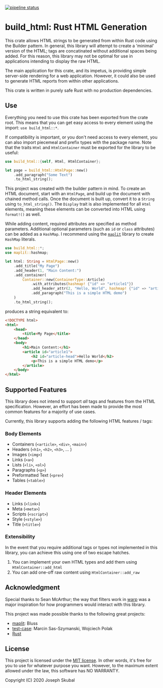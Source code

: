 [![pipeline status](https://gitlab.com/skubalj/html-gen/badges/master/pipeline.svg)](https://gitlab.com/skubalj/html-gen/-/commits/master)

build_html: Rust HTML Generation
==============================

This crate allows HTML strings to be generated from within Rust code using the Builder pattern.
In general, this library will attempt to create a 'minimal' version of the HTML; tags are 
concatinated without additional spaces being added. For this reason, this library may not be
optimal for use in applications intending to display the raw HTML. 

The main application for this crate, and its impetus, is providing simple server-side rendering 
for a web application. However, it could also be used to generate HTML reports from within other
applications.

This crate is written in purely safe Rust with no production dependencies.

## Use
Everything you need to use this crate has been exported from the crate root. This means that
you can get easy access to every element using the import: `use build_html::*`.

If compatibility is important, or you don't need access to every element, you can also import 
piecemeal and prefix types with the package name. Note that the traits `Html` and 
`HtmlContainer` must be exported for the library to be useful: 
```rust
use build_html::{self, Html, HtmlContainer};

let page = build_html::HtmlPage::new()
    .add_paragraph("Some Text")
    .to_html_string();
```

This project was created with the builder pattern in mind. To create an HTML document, start with
an `HtmlPage`, and build up the document with chained method calls. Once the document is built up,
convert it to a `String` using `to_html_string()`. The `Display` trait is also implemented for all
`Html` elements, meaning these elements can be converted into HTML using `format!()` as well.

While adding content, required attributes are specified as method parameters. Additional optional
parameters (such as `id` or `class` attributes) can be added as a `HashMap`. I recommend using the
[`maplit`](https://crates.io/crates/maplit) library to create `HashMap` literals. 

```rust
use build_html::*;
use maplit::hashmap;

let html: String = HtmlPage::new()
    .add_title("My Page")
    .add_header(1, "Main Content:")
    .add_container(
        Container::new(ContainerType::Article)
            .with_attributes(hashmap! {"id" => "article1"})
            .add_header_attr(2, "Hello, World", hashmap! {"id" => "article-head"})
            .add_paragraph("This is a simple HTML demo")
    )
    .to_html_string();
```

produces a string equivalent to:

```html
<!DOCTYPE html>
<html>
    <head>
        <title>My Page</title>
    </head>
    <body>
        <h1>Main Content:</h1>
        <article id="article1">
            <h2 id="article-head">Hello World</h2>
            <p>This is a simple HTML demo</p>
        </article>
    </body>
</html>
```

## Supported Features
This library does not intend to support *all* tags and features from the HTML specification.
However, an effort has been made to provide the most common features for a majority of use cases.

Currently, this library supports adding the following HTML features / tags:

### Body Elements
* Containers (`<article>`, `<div>`, `<main>`)
* Headers (`<h1>`, `<h2>`, `<h3>`, ... )
* Images (`<img>`)
* Links (`<a>`)
* Lists (`<li>`, `<ol>`)
* Paragraphs (`<p>`)
* Preformatted Text (`<pre>`)
* Tables (`<table>`)

### Header Elements
* Links (`<link>`)
* Meta (`<meta>`)
* Scripts (`<script>`)
* Style (`<style>`)
* Title (`<title>`)

### Extensibility
In the event that you require additional tags or types not implemented in this library, you
can achieve this using one of two escape hatches.
1. You can implement your own HTML types and add them using `HtmlContainer::add_html`
2. You can add one-off raw content using `HtmlContainer::add_raw`

## Acknowledgment
Special thanks to Sean McArthur; the way that filters work in [warp](https://crates.io/crates/warp)
was a major inspiration for how programmers would interact with this library.

This project was made possible thanks to the following great projects:
* [maplit](https://crates.io/crates/maplit): Bluss
* [test-case](https://crates.io/crates/test-case): Marcin Sas-Szymanski, Wojciech Polak
* [Rust](https://rust-lang.org)

## License
This project is licensed under the [MIT license](https://mit-license.org). In other words, it's
free for you to use for whatever purpose you want. However, to the maximum extent allowed under the
law, this software has NO WARRANTY.

Copyright (C) 2020 Joseph Skubal